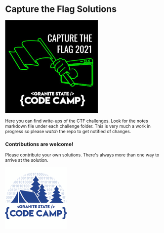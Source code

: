 # Capture the Flag Solutions
[![](CTF2021.jpg)](https://gsccctf.azurewebsites.net/)

Here you can find write-ups of the CTF challenges. Look for the notes markdown file under each challenge folder. This is very much a work in progress so please *watch* the repo to get notified of changes.

### Contributions are welcome!
Please contribute your own solutions. There's always more than one way to arrive at the solution.

[![](qa22gb0i.bmp)](https://www.granitestatecodecamp.org/)